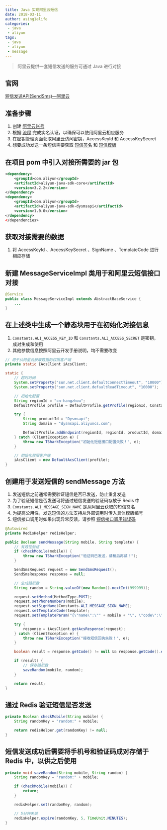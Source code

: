 ```yaml
---
title: Java 实现阿里云短信
date: 2018-03-11
author: asing1elife
categories:
 - java
 - aliyun
tags:
 - java
 - aliyun
 - message
---
```

> 阿里云提供一套短信发送的服务可通过 Java 进行对接  

## 官网
[短信发送API(SendSms)—阿里云](https://help.aliyun.com/document_detail/55284.html?spm=a2c4g.11186623.6.556.2IYB6i)

## 准备步骤
1. 创建 [阿里云账号](https://account.aliyun.com/register/register.htm?spm=5176.8142029.388261.21.fdb276f4jqd8UE&oauth_callback=https%3A%2F%2Fwww.aliyun.com%2F%3Fspm%3Da2c4g.11186623.2.3.idyCey)
2. 根据 [流程](https://help.aliyun.com/knowledge_detail/37171.html?spm=a2c4g.11186623.2.4.Y3wd6u) 完成实名认证，以确保可以使用阿里云相应服务
3. 在密钥管理页面获取阿里云访问密钥，AccessKeyId 和 AccessKeySecret 
4. 想要成功发送一条短信需要获取 [短信签名](https://help.aliyun.com/document_detail/55327.html?spm=a2c4g.11186623.2.6.acAW1N) 和 [短信模版](https://help.aliyun.com/document_detail/55330.html?spm=a2c4g.11186623.2.7.QM7lwd)

## 在项目 pom 中引入对接所需要的 jar 包
```xml
<dependency>
    <groupId>com.aliyun</groupId>
    <artifactId>aliyun-java-sdk-core</artifactId>
    <version>3.2.2</version>
</dependency>
<dependency>
    <groupId>com.aliyun</groupId>
    <artifactId>aliyun-java-sdk-dysmsapi</artifactId>
    <version>1.0.0</version>
</dependency>
</dependencies>
```

## 获取对接需要的数据
1. 将 AccessKeyId 、AccessKeySecret 、SignName 、TemplateCode 进行相应存储
	
## 新建 MessageServiceImpl 类用于和阿里云短信接口对接
```java
@Service
public class MessageServiceImpl extends AbstractBaseService {	
	...
}
```

## 在上述类中生成一个静态块用于在初始化对接信息
1. `Constants.ALI_ACCESS_KEY_ID` 和 `Constants.ALI_ACCESS_SECRET` 是密钥，成对生成和使用
2. 其他参数信息按照阿里云开发手册说明，均不需要改变

```java
// 用于从阿里云获取数据的权限客户端
private static IAcsClient iAcsClient;

static {
    // 超时时间
    System.setProperty("sun.net.client.defaultConnectTimeout", "10000");
    System.setProperty("sun.net.client.defaultReadTimeout", "10000");

    // 初始化配置
    String regionId = "cn-hangzhou";
    DefaultProfile profile = DefaultProfile.getProfile(regionId, Constants.ALI_ACCESS_KEY_ID, Constants.ALI_ACCESS_SECRET);

    try {
        String productId = "Dysmsapi";
        String domain = "dysmsapi.aliyuncs.com";

        DefaultProfile.addEndpoint(regionId, regionId, productId, domain);
    } catch (ClientException e) {
        throw new TSharkException("初始化短信接口配置失败！", e);
    }

    // 初始化权限客户端
    iAcsClient = new DefaultAcsClient(profile);
}
```

## 创建用于发送短信的 sendMessage 方法
1. 发送短信之前通常需要验证短信是否已发送，防止重复发送
2. 为了验证短信是否发送可将通过短信发送的验证码存放于 Redis 中
3. `Constants.ALI_MESSAGE_SIGN_NAME` 是从阿里云获取的短信签名
4. 为提高公用性，发送短信的方法支持从外部调用时传入具体模版编号
5. 短信接口调用时如果出现异常反馈，请参照 [短信接口调用错误码](https://help.aliyun.com/knowledge_detail/57717.html?spm=a2c4g.11186623.2.9.QM7lwd)

```java
@Autowired
private RedisHelper redisHelper;

public Boolean sendMessage(String mobile, String template) {
    // 有效性验证
    if (checkMobile(mobile)) {
        throw new TSharkException("验证码已发送，请稍后再试！");
    }

    SendSmsRequest request = new SendSmsRequest();
    SendSmsResponse response = null;

    // 生成随机数
    String random = String.valueOf(new Random().nextInt(999999));

    request.setMethod(MethodType.POST);
    request.setPhoneNumbers(mobile);
    request.setSignName(Constants.ALI_MESSAGE_SIGN_NAME);
    request.setTemplateCode(template);
    request.setTemplateParam("{\"name\":\"" + mobile + "\", \"code\":\"" + random + "\"}");

    try {
        response = iAcsClient.getAcsResponse(request);
    } catch (ClientException e) {
        throw new TSharkException("接收短信回执失败！", e);
    }

    boolean result = response.getCode() != null && response.getCode().equals("OK");

    if (result) {
        // 保存随机数
        saveRandom(mobile, random);
    }

    return result;
}
```

## 通过 Redis 验证短信是否发送
```java
private Boolean checkMobile(String mobile) {
    String randomKey = "random:" + mobile;

    return redisHelper.get(randomKey) != null;
}
```

## 短信发送成功后需要将手机号和验证码成对存储于 Redis 中，以供之后使用
```java
private void saveRandom(String mobile, String random) {
    String randomKey = "random:" + mobile;

    if (checkMobile(mobile)) {
        return;
    }

    redisHelper.set(randomKey, random);

    // 5分钟失效
    redisHelper.expire(randomKey, 5, TimeUnit.MINUTES);
}
```
